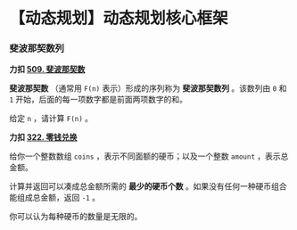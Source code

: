 # 【动态规划】动态规划核心框架




### 斐波那契数列

**力扣 [509. 斐波那契数](https://leetcode.cn/problems/fibonacci-number/)**

**斐波那契数** （通常用 `F(n)` 表示）形成的序列称为 **斐波那契数列** 。该数列由 `0` 和 `1` 开始，后面的每一项数字都是前面两项数字的和。

给定 `n` ，请计算 `F(n)` 。



**力扣 [322. 零钱兑换](https://leetcode.cn/problems/coin-change/)**

给你一个整数数组 `coins` ，表示不同面额的硬币；以及一个整数 `amount` ，表示总金额。

计算并返回可以凑成总金额所需的 **最少的硬币个数** 。如果没有任何一种硬币组合能组成总金额，返回 `-1` 。

你可以认为每种硬币的数量是无限的。

